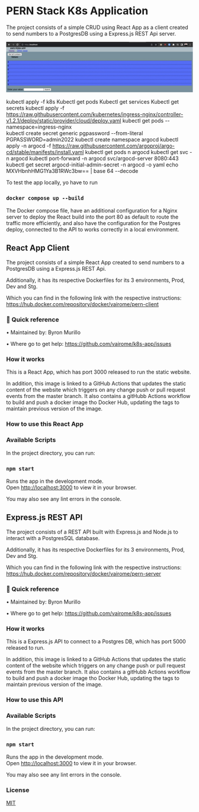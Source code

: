 # PERN Stack K8s Application

The project consists of a simple CRUD using React App as a client created to send numbers to a PostgresDB using a Express.js REST Api server.

![K8s App](/Pern.jpeg?raw=true "PERN Stack K8s App")

kubectl apply -f k8s
Kubectl get pods
Kubectl get services
Kubectl get secrets
kubectl apply -f https://raw.githubusercontent.com/kubernetes/ingress-nginx/controller-v1.2.1/deploy/static/provider/cloud/deploy.yaml
kubectl get pods --namespace=ingress-nginx    
kubectl create secret generic pgpassword --from-literal PGPASSWORD=admin2022
kubectl create namespace argocd
kubectl apply -n argocd -f https://raw.githubusercontent.com/argoproj/argo-cd/stable/manifests/install.yaml
kubectl get pods n argocd
kubectl get svc -n argocd
kubectl port-forward -n argocd svc/argocd-server 8080:443
kubectl get secret argocd-initial-admin-secret -n argocd -o yaml
echo MXVHbnhHMG1Ya3B1RWc3bw== | base 64 --decode

To test the app locally, yo have to run 

### `docker compose up --build`

The Docker compose file, have an additional configuration for a Nginx server to deploy the React build into the port 80 as default to route the traffic more efficiently, and also have the configuration for the Postgres deploy, connected to the API to works correctly in a local environment.

## React App Client

The project consists of a simple React App created to send numbers to a PostgresDB using a Express.js REST Api.

Additionally, it has its respective Dockerfiles for its 3 environments, Prod, Dev and Stg. 

Which you can find in the following link with the respective instructions: https://hub.docker.com/repository/docker/vairome/pern-client

### 🚀 Quick reference

•	Maintained by: Byron Murillo

•	Where go to get help: https://github.com/vairome/k8s-app/issues

### How it works

This is a React App, which has port 3000 released to run the static website.

In addition, this image is linked to a GitHub Actions that updates the static content of the website which triggers on any change push or pull request events from the master branch. It also contains a gitHubb Actions workflow to build and push a docker image tho Docker Hub, updating the tags to maintain previous version of the image.

### How to use this React App

### Available Scripts

In the project directory, you can run:

### `npm start`

Runs the app in the development mode.\
Open [http://localhost:3000](http://localhost:3000) to view it in your browser.

You may also see any lint errors in the console.


## Express.js REST API

The project consists of a REST API built with Express.js and Node.js to interact with a PostgresSQL database.

Additionally, it has its respective Dockerfiles for its 3 environments, Prod, Dev and Stg. 

Which you can find in the following link with the respective instructions: https://hub.docker.com/repository/docker/vairome/pern-server

### 🚀 Quick reference

•	Maintained by: Byron Murillo

•	Where go to get help: https://github.com/vairome/k8s-app/issues

### How it works

This is a Express.js API to connect to a Postgres DB, which has port 5000 released to run.

In addition, this image is linked to a GitHub Actions that updates the static content of the website which triggers on any change push or pull request events from the master branch. It also contains a gitHubb Actions workflow to build and push a docker image tho Docker Hub, updating the tags to maintain previous version of the image.

### How to use this API

### Available Scripts

In the project directory, you can run:

### `npm start`

Runs the app in the development mode.\
Open [http://localhost:3000](http://localhost:5000) to view it in your browser.

You may also see any lint errors in the console.
### License

[MIT](https://choosealicense.com/licenses/mit/)
